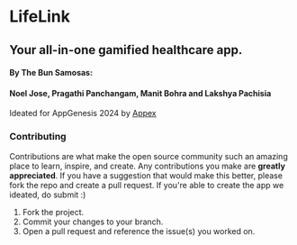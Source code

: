 # LifeLink
## Your all-in-one gamified healthcare app.
#### By The Bun Samosas:
#### Noel Jose, Pragathi Panchangam, Manit Bohra and Lakshya Pachisia

Ideated for AppGenesis 2024 by [Appex](https://github.com/Appex-Pesu)

### Contributing
Contributions are what make the open source community such an amazing place to learn, inspire, and create. Any contributions you make are **greatly appreciated**.
If you have a suggestion that would make this better, please fork the repo and create a pull request. If you're able to create the app we ideated, do submit :)

1. Fork the project.
2. Commit your changes to your branch. 
3. Open a pull request and reference the issue(s) you worked on.
